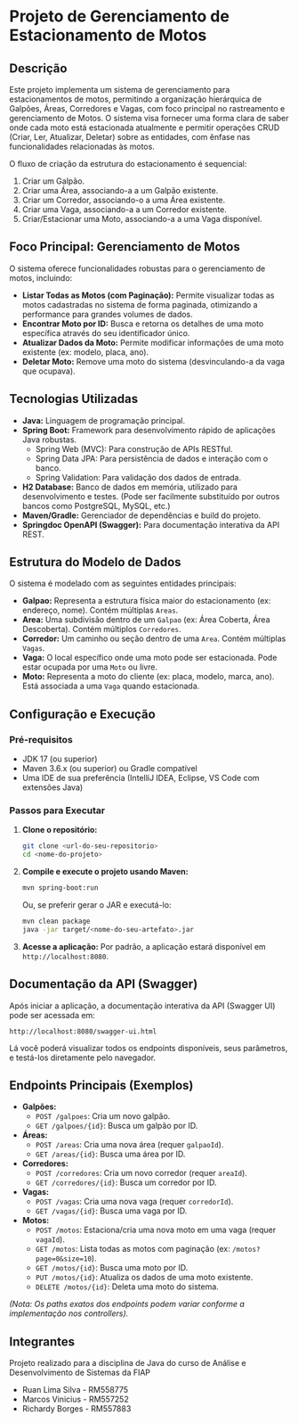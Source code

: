 # Projeto de Gerenciamento de Estacionamento de Motos

## Descrição

Este projeto implementa um sistema de gerenciamento para estacionamentos de motos, permitindo a organização hierárquica de Galpões, Áreas, Corredores e Vagas, com foco principal no rastreamento e gerenciamento de Motos. O sistema visa fornecer uma forma clara de saber onde cada moto está estacionada atualmente e permitir operações CRUD (Criar, Ler, Atualizar, Deletar) sobre as entidades, com ênfase nas funcionalidades relacionadas às motos.

O fluxo de criação da estrutura do estacionamento é sequencial:
1.  Criar um Galpão.
2.  Criar uma Área, associando-a a um Galpão existente.
3.  Criar um Corredor, associando-o a uma Área existente.
4.  Criar uma Vaga, associando-a a um Corredor existente.
5.  Criar/Estacionar uma Moto, associando-a a uma Vaga disponível.

## Foco Principal: Gerenciamento de Motos

O sistema oferece funcionalidades robustas para o gerenciamento de motos, incluindo:

*   **Listar Todas as Motos (com Paginação):** Permite visualizar todas as motos cadastradas no sistema de forma paginada, otimizando a performance para grandes volumes de dados.
*   **Encontrar Moto por ID:** Busca e retorna os detalhes de uma moto específica através do seu identificador único.
*   **Atualizar Dados da Moto:** Permite modificar informações de uma moto existente (ex: modelo, placa, ano).
*   **Deletar Moto:** Remove uma moto do sistema (desvinculando-a da vaga que ocupava).

## Tecnologias Utilizadas

*   **Java:** Linguagem de programação principal.
*   **Spring Boot:** Framework para desenvolvimento rápido de aplicações Java robustas.
    *   Spring Web (MVC): Para construção de APIs RESTful.
    *   Spring Data JPA: Para persistência de dados e interação com o banco.
    *   Spring Validation: Para validação dos dados de entrada.
*   **H2 Database:** Banco de dados em memória, utilizado para desenvolvimento e testes. (Pode ser facilmente substituído por outros bancos como PostgreSQL, MySQL, etc.)
*   **Maven/Gradle:** Gerenciador de dependências e build do projeto.
*   **Springdoc OpenAPI (Swagger):** Para documentação interativa da API REST.


## Estrutura do Modelo de Dados

O sistema é modelado com as seguintes entidades principais:

*   **Galpao:** Representa a estrutura física maior do estacionamento (ex: endereço, nome). Contém múltiplas `Areas`.
*   **Area:** Uma subdivisão dentro de um `Galpao` (ex: Área Coberta, Área Descoberta). Contém múltiplos `Corredores`.
*   **Corredor:** Um caminho ou seção dentro de uma `Area`. Contém múltiplas `Vagas`.
*   **Vaga:** O local específico onde uma moto pode ser estacionada. Pode estar ocupada por uma `Moto` ou livre.
*   **Moto:** Representa a moto do cliente (ex: placa, modelo, marca, ano). Está associada a uma `Vaga` quando estacionada.

## Configuração e Execução

### Pré-requisitos

*   JDK 17 (ou superior)
*   Maven 3.6.x (ou superior) ou Gradle compatível
*   Uma IDE de sua preferência (IntelliJ IDEA, Eclipse, VS Code com extensões Java)

### Passos para Executar

1.  **Clone o repositório:**
    ```bash
    git clone <url-do-seu-repositorio>
    cd <nome-do-projeto>
    ```

2.  **Compile e execute o projeto usando Maven:**
    ```bash
    mvn spring-boot:run
    ```
    Ou, se preferir gerar o JAR e executá-lo:
    ```bash
    mvn clean package
    java -jar target/<nome-do-seu-artefato>.jar
    ```

3.  **Acesse a aplicação:**
    Por padrão, a aplicação estará disponível em `http://localhost:8080`.

## Documentação da API (Swagger)

Após iniciar a aplicação, a documentação interativa da API (Swagger UI) pode ser acessada em:

`http://localhost:8080/swagger-ui.html`

Lá você poderá visualizar todos os endpoints disponíveis, seus parâmetros, e testá-los diretamente pelo navegador.

## Endpoints Principais (Exemplos)

*   **Galpões:**
    *   `POST /galpoes`: Cria um novo galpão.
    *   `GET /galpoes/{id}`: Busca um galpão por ID.
*   **Áreas:**
    *   `POST /areas`: Cria uma nova área (requer `galpaoId`).
    *   `GET /areas/{id}`: Busca uma área por ID.
*   **Corredores:**
    *   `POST /corredores`: Cria um novo corredor (requer `areaId`).
    *   `GET /corredores/{id}`: Busca um corredor por ID.
*   **Vagas:**
    *   `POST /vagas`: Cria uma nova vaga (requer `corredorId`).
    *   `GET /vagas/{id}`: Busca uma vaga por ID.
*   **Motos:**
    *   `POST /motos`: Estaciona/cria uma nova moto em uma vaga (requer `vagaId`).
    *   `GET /motos`: Lista todas as motos com paginação (ex: `/motos?page=0&size=10`).
    *   `GET /motos/{id}`: Busca uma moto por ID.
    *   `PUT /motos/{id}`: Atualiza os dados de uma moto existente.
    *   `DELETE /motos/{id}`: Deleta uma moto do sistema.

*(Nota: Os paths exatos dos endpoints podem variar conforme a implementação nos controllers).*

## Integrantes

Projeto realizado para a disciplina de Java do curso de Análise e Desenvolvimento de Sistemas da FIAP 
* Ruan Lima Silva - RM558775
* Marcos Vinicius - RM557252 
* Richardy Borges - RM557883


